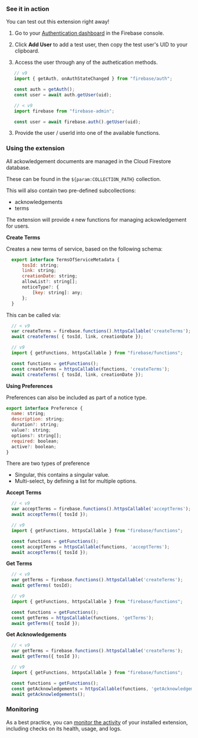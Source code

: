 ### See it in action

You can test out this extension right away!

1. Go to your [Authentication dashboard](https://console.firebase.google.com/project/${param:PROJECT_ID}/authentication/users) in the Firebase console.

1. Click **Add User** to add a test user, then copy the test user's UID to your clipboard.

2. Access the user through any of the authetication methods.

```js
   // v9
   import { getAuth, onAuthStateChanged } from "firebase/auth";

   const auth = getAuth();
   const user = await auth.getUser(uid);
```

```js
   // < v9
   import firebase from "firebase-admin";

   const user = await firebase.auth().getUser(uid);
```

3. Provide the user / userId into one of the available functions.

### Using the extension

All ackowledgement documents are managed in the Cloud Firestore database.

These can be found in the `${param:COLLECTION_PATH}` collection.

This will also contain two pre-defined subcollections:

- acknowledgements
- terms

The extension will provide `4` new functions for managing ackowledgement for users.

**Create Terms**

  Creates a new terms of service, based on the following schema:

  ```js
    export interface TermsOfServiceMetadata {
        tosId: string;
        link: string;
        creationDate: string;
        allowList?: string[];
        noticeType?: {
            [key: string]: any;
        };
    }
  ```

  This can be called via:

  ```js
    // < v9
    var createTerms = firebase.functions().httpsCallable('createTerms');
    await createTerms( { tosId, link, creationDate });
  ```

  ```js
    // v9
    import { getFunctions, httpsCallable } from "firebase/functions";

    const functions = getFunctions();
    const createTerms = httpsCallable(functions, 'createTerms');
    await createTerms( { tosId, link, creationDate });
  ```

  **Using Preferences**

  Preferences can also be included as part of a notice type.

  ```js
  export interface Preference {
    name: string;
    description: string;
    duration?: string;
    value?: string;
    options?: string[];
    required: boolean;
    active?: boolean;
}
  ```

  There are two types of preference

  - Singular, this contains a singular value.
  - Multi-select, by defining a list for multiple options.


**Accept Terms**

  ```js
    // < v9
    var acceptTerms = firebase.functions().httpsCallable('acceptTerms');
    await acceptTerms({ tosId });
  ```

  ```js
    // v9
    import { getFunctions, httpsCallable } from "firebase/functions";

    const functions = getFunctions();
    const acceptTerms = httpsCallable(functions, 'acceptTerms');
    await acceptTerms({ tosId });
  ```

**Get Terms**

  ```js
    // < v9
    var getTerms = firebase.functions().httpsCallable('createTerms');
    await getTerms( tosId);
  ```

  ```js
    // v9
    import { getFunctions, httpsCallable } from "firebase/functions";

    const functions = getFunctions();
    const getTerms = httpsCallable(functions, 'getTerms');
    await getTerms({ tosId });
  ```

**Get Acknowledgements**

  ```js
    // < v9
    var getTerms = firebase.functions().httpsCallable('createTerms');
    await getTerms({ tosId });
  ```

  ```js
    // v9
    import { getFunctions, httpsCallable } from "firebase/functions";

    const functions = getFunctions();
    const getAcknowledgements = httpsCallable(functions, 'getAcknowledgements');
    await getAcknowledgements();
  ```

### Monitoring

As a best practice, you can [monitor the activity](https://firebase.google.com/docs/extensions/manage-installed-extensions#monitor) of your installed extension, including checks on its health, usage, and logs.
